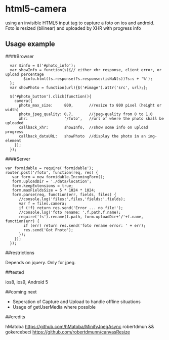 # html5-camera
using an invisible HTML5 input tag to capture a foto on ios and android. Foto is resized (bilinear) and uploaded by XHR with progress info

## Usage example
####Browser


      var $info = $('#photo_info');
      var showInfo = function(s){// either xhr response, client error, or upload percentage
            $info.html((s.response)?s.response:(isNaN(s))?s:s + '%');
      };
      var showPhoto = function(url){$('#image').attr('src', url);};

      $('#photo_button').click(function(){
        camera({
          photo_max_size:     800,       //resize to 800 pixel (height or width)
          photo_jpeg_quality: 0.7,       //jpeg-quality from 0 to 1.0
          xhr:                '/foto',   //url of where the photo shall be uploaded
          callback_xhr:       showInfo,  //show some info on upload progress
          callback_dataURL:   showPhoto  //display the photo in an img-element
        });
      });



####Server

    var formidable = require('formidable');
    router.post('/foto', function(req, res) {
       var form = new formidable.IncomingForm();
       form.uploadDir = './data/location';
       form.keepExtensions = true;
       form.maxFieldsSize = 5 * 1024 * 1024;
       form.parse(req, function(err, fields, files) {
          //console.log('files:',files,'fields:',fields);
          var f = files.camera;
          if (!f) return res.send('Error ... no file!');
          //console.log('foto rename: ',f.path,f.name);
          require('fs').rename(f.path, form.uploadDir+'/'+f.name, function(err) {
            if (err) return res.send('foto rename error: ' + err);
            res.send('Got Photo');
          });
        });
      });


##restrictions

Depends on jquery. Only for jpeg.

##tested

ios8, ios9, Android 5

##coming next

 - Seperation of Capture and Upload to handle offline situations
 - Usage of getUserMedia where possible

##credits

hMatoba https://github.com/hMatoba/MinifyJpegAsync
robertdmun && gokercebeci https://github.com/robertdmunn/canvasResize